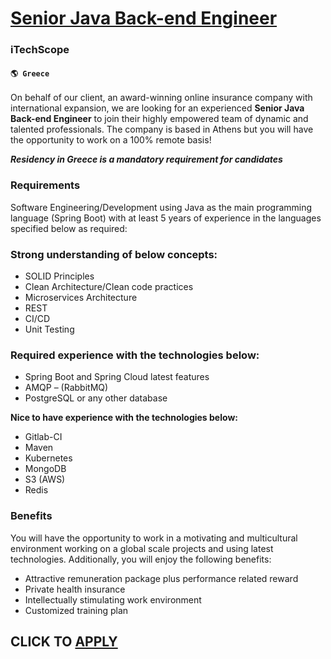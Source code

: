 # [Senior Java Back-end Engineer](https://www.remotewlb.com/apply/senior-java-back-end-engineer-74143)  
### iTechScope  
#### `🌎 Greece`  

On behalf of our client, an award-winning online insurance company with international expansion, we are looking for an experienced **Senior Java Back-end Engineer** to join their highly empowered team of dynamic and talented professionals. The company is based in Athens but you will have the opportunity to work on a 100% remote basis!

 *****Residency in Greece is a mandatory requirement for candidates*****

### Requirements

Software Engineering/Development using Java as the main programming language (Spring Boot) with at least 5 years of experience in the languages specified below as required:

### Strong understanding of below concepts:

  * SOLID Principles
  * Clean Architecture/Clean code practices
  * Microservices Architecture
  * REST
  * CI/CD
  * Unit Testing

### Required experience with the technologies below:

  * Spring Boot and Spring Cloud latest features
  * AMQP – (RabbitMQ)
  * PostgreSQL or any other database

 **Nice to have experience with the technologies below:**

  * Gitlab-CI
  * Maven
  * Kubernetes
  * MongoDB
  * S3 (AWS)
  * Redis

### Benefits

You will have the opportunity to work in a motivating and multicultural environment working on a global scale projects and using latest technologies. Additionally, you will enjoy the following benefits:

  * Attractive remuneration package plus performance related reward
  * Private health insurance
  * Intellectually stimulating work environment
  * Customized training plan

  
## CLICK TO [APPLY](https://www.remotewlb.com/apply/senior-java-back-end-engineer-74143)

